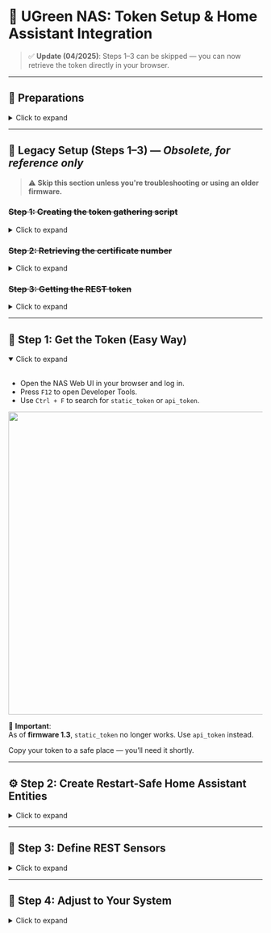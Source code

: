 
# 🧪 UGreen NAS: Token Setup & Home Assistant Integration

> ✅ **Update (04/2025)**: Steps 1–3 can be skipped — you can now retrieve the token directly in your browser.

---

## 🔧 Preparations

<details>
  <summary>Click to expand</summary>
  <br/>

Before starting, make sure you have the following information ready:

- ✅ IP address of your NAS (e.g., `192.168.178.9`)
- ✅ Port number (usually `9999`)

> You can find this info in your browser’s address bar when accessing the NAS web interface:

<p align="center">
  <img src="https://github.com/user-attachments/assets/01f2415a-c07f-4730-8150-6131435e11f3" width="600"/>
</p>

</details>

---

## 🧼 Legacy Setup (Steps 1–3) — *Obsolete, for reference only*

> ⚠️ **Skip this section unless you're troubleshooting or using an older firmware.**

### ~~Step 1: Creating the token gathering script~~
<details>
  <summary>Click to expand</summary>
  <br/>

- In VS Code, create a `scripts/` folder.
- Add a new file: `get_ugreen_token.sh`
- Paste the contents from this repo’s version of that script.
- Run `chmod +x get_ugreen_token.sh` to make it executable.

<p align="center">
  <img src="https://github.com/user-attachments/assets/3c4808fb-0aa5-4188-bc4d-96c56c79f3a5" width="600"/>
</p>

</details>

### ~~Step 2: Retrieving the certificate number~~
<details>
  <summary>Click to expand</summary>
  <br/>

1. SSH into the NAS:  
   `ssh your_username@your_nas_ip`

2. Run:  
   `sudo ls /var/cache/ugreen-rsa`

3. Note the number from filenames like `1000.key` → that’s your certificate number.

<p align="center">
  <img src="https://github.com/user-attachments/assets/194275a3-57d7-4f7e-9bee-f43b96ee219c" width="600"/>
</p>

</details>

### ~~Step 3: Getting the REST token~~
<details>
  <summary>Click to expand</summary>
  <br/>

- Run the script: `./get_ugreen_token.sh`
- Enter IP, port, and the previously gathered certificate number.
- The script will output:
  1. Encrypted password
  2. Static token ✅ *(Use this one)*
  3. Session token

<p align="center">
  <img src="https://github.com/user-attachments/assets/e985f25f-0f16-4cfd-a552-08b50d444ef4" width="600"/>
</p>

</details>

---

## 🧠 Step 1: Get the Token (Easy Way)

<details open>
  <summary>Click to expand</summary>
  <br/>

- Open the NAS Web UI in your browser and log in.
- Press `F12` to open Developer Tools.
- Use `Ctrl + F` to search for `static_token` or `api_token`.

<p align="center">
  <img src="https://github.com/user-attachments/assets/19582953-1790-4a2e-9242-34fc56d32d43" width="600"/>
</p>

📌 **Important**:  
As of **firmware 1.3**, `static_token` no longer works. Use `api_token` instead.

Copy your token to a safe place — you’ll need it shortly.

</details>

---

## ⚙️ Step 2: Create Restart-Safe Home Assistant Entities

<details>
  <summary>Click to expand</summary>
  <br/>

1. Edit your `configuration.yaml`:

```yaml
logger:
  default: warning
  logs:
    homeassistant.components.rest: critical
    homeassistant.components.sensor: error

homeassistant:
  packages:
    ugreen_nas:
      # rest:           !include conf/ugreen_nas_rest.yaml
      # template:       !include conf/ugreen_nas_template_sensors.yaml
      input_text:       !include conf/ugreen_nas_input_text.yaml
```

2. Create a new folder: `conf/`  
3. Add the file: `ugreen_nas_input_text.yaml`  
4. Paste the contents from this repo  
5. Restart Home Assistant  
6. Go to **Developer Tools → States** and search for `ugreen`  
7. Set your local values and click “Set state”

<p align="center">
  <img src="https://github.com/user-attachments/assets/c324dfaa-f522-4017-87f2-e5520817c890" width="600"/>
</p>

</details>

---

## 🧩 Step 3: Define REST Sensors

<details>
  <summary>Click to expand</summary>
  <br/>

1. In `conf/`, create:

   - `ugreen_nas_rest.yaml`  
   - `ugreen_nas_template_sensors.yaml`

2. Paste the content from this repository into the respective files  
3. Edit `configuration.yaml` again and uncomment the `rest:` and `template:` lines  
4. Restart Home Assistant

<p align="center">
  <img src="https://github.com/user-attachments/assets/8714d257-00af-41c5-b28a-98b726e2028e" width="600"/>
</p>

5. After HA has restarted, run:  
   **Developer Tools → Actions → RESTful: Reload**

6. Check **Developer Tools → States**  
   → You should now see sensor data from your NAS.

🔗 [Known issues and limitations](https://github.com/Tom-Bom-badil/ugreen_nas/discussions/2)  
🔧 [Model-specific adjustments](https://github.com/Tom-Bom-badil/ugreen_nas/discussions/6)

</details>

---

## 🔁 Step 4: Adjust to Your System

<details>
  <summary>Click to expand</summary>
  <br/>

To fine-tune the setup to your system (disk count, fan sensors, etc.):

- Edit `conf/ugreen_nas_rest.yaml` → raw data sources  
- Edit `conf/ugreen_nas_template_sensors.yaml` → formatting, calculations, conversions  

You can reload these without restarting Home Assistant via:

- **Developer Tools → YAML → Reload Template Entities**
- **Developer Tools → YAML → Reload REST Entities**

🎉 Done! Your UGreen NAS is now integrated into Home Assistant.

> _Let me know if anything is unclear or doesn’t work for you — happy to improve the guide!_

</details>
